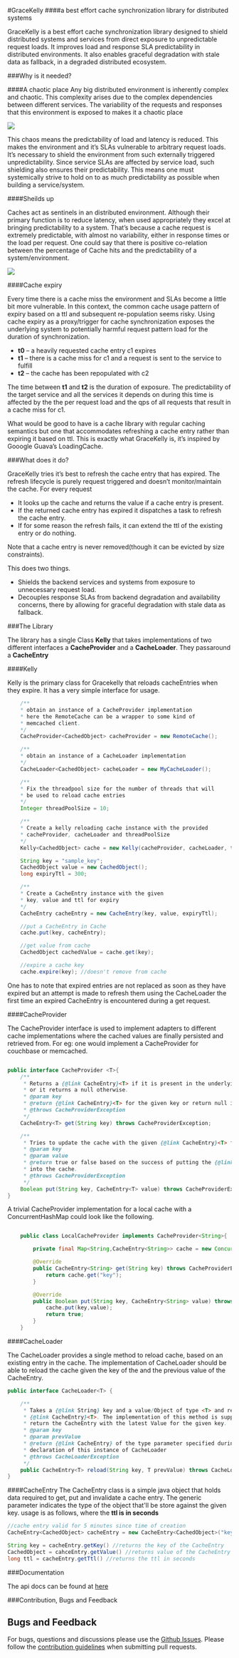 #GraceKelly
####a best effort cache synchronization library for distributed systems

GraceKelly is a best effort cache synchronization library designed to
shield distributed systems and services from direct exposure to
unpredictable request loads. It improves load and response SLA
predictability in distributed environments. It also enables graceful
degradation with stale data as fallback, in a degraded distributed
ecosystem.

###Why is it needed?

####A chaotic place Any big distributed environment is inherently
complex and chaotic. This complexity arises due to the complex
dependencies between different services. The variability of the
requests and responses that this environment is exposed to makes it a
chaotic place

<img src="https://img3a.flixcart.com//www/promos/new/20130905-115236-soa.png">

This chaos means the predictability of load and latency is
reduced. This makes the environment and it’s SLAs vulnerable to
arbitrary request loads. It’s necessary to shield the environment from
such externally triggered unpredictability. Since service SLAs are
affected by service load, such shielding also ensures their
predictability. This means one must systemically strive to hold on to
as much predictability as possible when building a service/system.

####Sheilds up

Caches act as sentinels in an distributed environment. Although their
primary function is to reduce latency, when used appropriately they
excel at bringing predictability to a system. That’s because a cache
request is extremely predictable, with almost no variability, either
in response times or the load per request. One could say that there is
positive co-relation between the percentage of Cache hits and the
predictability of a system/environment.

<img src="https://img1a.flixcart.com//www/promos/new/20130905-115342-soa-cached.png">

####Cache expiry

Every time there is a cache miss the environment and SLAs become a
little bit more vulnerable. In this context, the common cache usage
pattern of expiry based on a ttl and subsequent re-population seems
risky. Using cache expiry as a proxy/trigger for cache synchronization
exposes the underlying system to potentially harmful request pattern
load for the duration of synchronization.

- **t0** – a heavily requested cache entry c1 expires
- **t1** – there is a cache miss for c1 and a request is sent to the service to fulfill
- **t2** – the cache has been repopulated with c2

The time between **t1** and **t2** is the duration of exposure. The
predictability of the target service and all the services it depends
on during this time is affected by the the per request load and the
qps of all requests that result in a cache miss for c1.

What would be good to have is a cache library with regular caching
semantics but one that accommodates refreshing a cache entry rather
than expiring it based on ttl. This is exactly what GraceKelly is,
it’s inspired by Gooogle Guava’s LoadingCache.

###What does it do?

GraceKelly tries it’s best to refresh the cache entry that has
expired. The refresh lifecycle is purely request triggered and doesn’t
monitor/maintain the cache. For every request

- It looks up the cache and returns the value if a cache entry is present.
- If the returned cache entry has expired it dispatches a task to refresh the cache entry.
- If for some reason the refresh fails, it can extend the ttl of the existing entry or do nothing.

Note that a cache entry is never removed(though it can be evicted by
size constraints).

This does two things.

- Shields the backend services and systems from exposure to unnecessary request load.  
- Decouples response SLAs from backend degradation and availability concerns, there by allowing for graceful degradation with stale data as fallback.

###The Library

The library has a single Class **Kelly** that takes implementations of
two different interfaces a **CacheProvider** and a
**CacheLoader**. They passaround a **CacheEntry**

####Kelly

Kelly is the primary class for Gracekelly that reloads cacheEntries when they expire.
It has a very simple interface for usage.

```java
    /**
    * obtain an instance of a CacheProvider implementation
    * here the RemoteCache can be a wrapper to some kind of
    * memcached client.
    */
    CacheProvider<CachedObject> cacheProvider = new RemoteCache();

    /**
    * obtain an instance of a CacheLoader implementation
    */
    CacheLoader<CachedObject> cacheLoader = new MyCacheLoader();

    /**
    * Fix the threadpool size for the number of threads that will
    * be used to reload cache entries
    */
    Integer threadPoolSize = 10;

    /**
    * Create a kelly reloading cache instance with the provided
    * cacheProvider, cacheLoader and threadPoolSize
    */
    Kelly<CachedObject> cache = new Kelly(cacheProvider, cacheLoader, threadPoolSize);

    String key = "sample_key";
    CachedObject value = new CachedObject();
    long expiryTtl = 300;

    /**
    * Create a CacheEntry instance with the given
    * key, value and ttl for expiry
    */
    CacheEntry cacheEntry = new CacheEntry(key, value, expiryTtl);

    //put a CacheEntry in Cache
    cache.put(key, cacheEntry);

    //get value from cache
    CachedObject cachedValue = cache.get(key);

    //expire a cache key
    cache.expire(key); //doesn't remove from cache
```

One has to note that expired entries are not replaced as soon as they have expired but
an attempt is made to refresh them using the CacheLoader the first time an expired
CacheEntry is encountered during a get request.

####CacheProvider

The CacheProvider interface is used to implement adapters to different cache implementations where the cached values
are finally persisted and retrieved from. For eg: one would implement a CacheProvider for couchbase or memcached.


```java

public interface CacheProvider <T>{
    /**
     * Returns a {@link CacheEntry}<T> if it is present in the underlying cache,
     * or it returns a null otherwise.
     * @param key
     * @return {@link CacheEntry}<T> for the given key or return null if not present
     * @throws CacheProviderException
     */
    CacheEntry<T> get(String key) throws CacheProviderException;

    /**
     * Tries to update the cache with the given {@link CacheEntry}<T> for the given key
     * @param key
     * @param value
     * @return true or false based on the success of putting the {@link CacheEntry}<T>
     * into the cache.
     * @throws CacheProviderException
     */
    Boolean put(String key, CacheEntry<T> value) throws CacheProviderException;
}
```

A trivial CacheProvider implementation for a local cache with a ConcurrentHashMap
could look like the following.

```java

    public class LocalCacheProvider implements CacheProvider<String>{

        private final Map<String,CacheEntry<String>> cache = new ConcurrentHashMap<String,CacheEntry<String>>();

        @Override
        public CacheEntry<String> get(String key) throws CacheProviderException {
            return cache.get("key");
        }

        @Override
        public Boolean put(String key, CacheEntry<String> value) throws CacheProviderException {
            cache.put(key,value);
            return true;
        }
    }
```

####CacheLoader

The CacheLoader provides a single method to reload cache, based on an existing entry in the cache.
The implementation of CacheLoader should be able to reload the cache given the key of the and the
previous value of the CacheEntry.

```java
public interface CacheLoader<T> {

    /**
     * Takes a {@link String} key and a value/Object of type <T> and returns a
     * {@link CacheEntry}<T>. The implementation of this method is supposed to
     * return the CacheEntry with the latest Value for the given key.
     * @param key
     * @param prevValue
     * @return {@link CacheEntry} of the type parameter specified during
     * declaration of this instance of CacheLoader
     * @throws CacheLoaderException
     */
    public CacheEntry<T> reload(String key, T prevValue) throws CacheLoaderException;
}
```

####CacheEntry
The CacheEntry class is a simple java object that holds data required to get, put and invalidate a
cache entry. The generic parameter indicates the type of the object that'll be store against the
given key. usage is as follows, where the **ttl is in seconds**

```java
//cache entry valid for 5 minutes since time of creation
CacheEntry<CachedObject> cacheEntry = new CacheEntry<CachedObject>("key", someObject, 300);

String key = cacheEntry.getKey() //returns the key of the CacheEntry
CachedObject = cahceEntry.getValue() //returns value of the CacheEntry
long ttl = cacheEntry.getTtl() //returns the ttl in seconds
```

###Documentation

The api docs can be found at [here](http://flipkart.github.io/GraceKelly/docs/index.html)

###Contribution, Bugs and Feedback

## Bugs and Feedback

For bugs, questions and discussions please use the [Github Issues](https://github.com/Flipkart/GraceKelly/issues).
Please follow the [contribution guidelines](https://github.com/Flipkart/GraceKelly/blob/master/CONTRIBUTING.md) when submitting pull requests.



